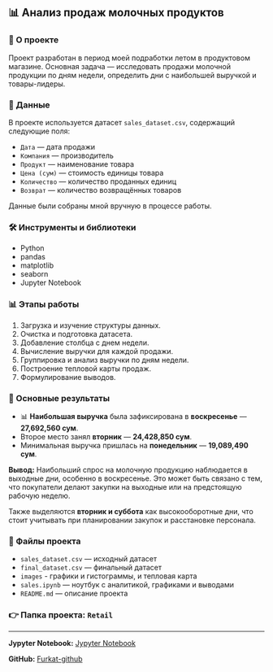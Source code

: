 ## 📊 Анализ продаж молочных продуктов

### 📌 О проекте

Проект разработан в период моей подработки летом в продуктовом магазине. Основная задача — исследовать продажи молочной продукции по дням недели, определить дни с наибольшей выручкой и товары-лидеры.

### 📂 Данные

В проекте используется датасет `sales_dataset.csv`, содержащий следующие поля:

* `Дата` — дата продажи
* `Компания` — производитель
* `Продукт` — наименование товара
* `Цена (сум)` — стоимость единицы товара
* `Количество` — количество проданных единиц
* `Возврат` — количество возвращённых товаров

Данные были собраны мной вручную в процессе работы.

### 🛠️ Инструменты и библиотеки

* Python
* pandas
* matplotlib
* seaborn
* Jupyter Notebook

### 📊 Этапы работы

1. Загрузка и изучение структуры данных.
2. Очистка и подготовка датасета.
3. Добавление столбца с днем недели.
4. Вычисление выручки для каждой продажи.
5. Группировка и анализ выручки по дням недели.
6. Построение тепловой карты продаж.
7. Формулирование выводов.

### 🔄 Основные результаты

* 📊 **Наибольшая выручка** была зафиксирована в **воскресенье** — **27,692,560 сум**.
* Второе место занял **вторник** — **24,428,850 сум**.
* Минимальная выручка пришлась на **понедельник** — **19,089,490 сум**.

**Вывод:**
Наибольший спрос на молочную продукцию наблюдается в выходные дни, особенно в воскресенье. Это может быть связано с тем, что покупатели делают закупки на выходные или на предстоящую рабочую неделю.

Также выделяются **вторник и суббота** как высокооборотные дни, что стоит учитывать при планировании закупок и расстановке персонала.

### 📎 Файлы проекта

* `sales_dataset.csv` — исходный датасет
* `final_dataset.csv` — финальный датасет
* `images` - графики и гистограммы, и тепловая карта
* `sales.ipynb` — ноутбук с аналитикой, графиками и выводами
* `README.md` — описание проекта

### 👉 Папка проекта: `Retail`

---

**Jypyter Notebook:** [Jypyter Notebook](https://github.com/Furkat-github/analyst_portfolio/blob/main/Retail/Jupyter%20Notebook/sales.ipynb)

**GitHub:** [Furkat-github](https://github.com/Furkat-github)
